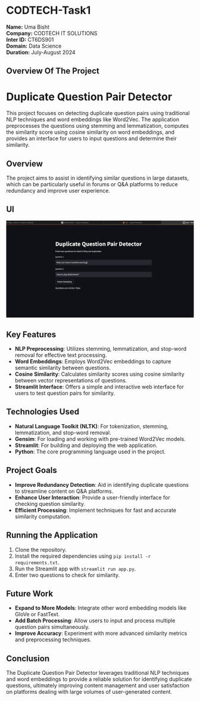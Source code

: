 # **CODTECH-Task1**

**Name:** Uma Bisht  
**Company:** CODTECH IT SOLUTIONS  
**Inter ID:** CT6DS901  
**Domain:** Data Science  
**Duration:** July-August 2024  

## **Overview Of The Project**

# Duplicate Question Pair Detector

This project focuses on detecting duplicate question pairs using traditional NLP techniques and word embeddings like Word2Vec. The application preprocesses the questions using stemming and lemmatization, computes the similarity score using cosine similarity on word embeddings, and provides an interface for users to input questions and determine their similarity.

## Overview

The project aims to assist in identifying similar questions in large datasets, which can be particularly useful in forums or Q&A platforms to reduce redundancy and improve user experience.

## UI
![Duplicate Question Pair Detector](https://github.com/umabisht1324/CODTECH-Task2/blob/main/UI.png)

## Key Features

- **NLP Preprocessing**: Utilizes stemming, lemmatization, and stop-word removal for effective text processing.
- **Word Embeddings**: Employs Word2Vec embeddings to capture semantic similarity between questions.
- **Cosine Similarity**: Calculates similarity scores using cosine similarity between vector representations of questions.
- **Streamlit Interface**: Offers a simple and interactive web interface for users to test question pairs for similarity.

## Technologies Used

- **Natural Language Toolkit (NLTK)**: For tokenization, stemming, lemmatization, and stop-word removal.
- **Gensim**: For loading and working with pre-trained Word2Vec models.
- **Streamlit**: For building and deploying the web application.
- **Python**: The core programming language used in the project.

## Project Goals

- **Improve Redundancy Detection**: Aid in identifying duplicate questions to streamline content on Q&A platforms.
- **Enhance User Interaction**: Provide a user-friendly interface for checking question similarity.
- **Efficient Processing**: Implement techniques for fast and accurate similarity computation.

## Running the Application

1. Clone the repository.
2. Install the required dependencies using `pip install -r requirements.txt`.
3. Run the Streamlit app with `streamlit run app.py`.
4. Enter two questions to check for similarity.

## Future Work

- **Expand to More Models**: Integrate other word embedding models like GloVe or FastText.
- **Add Batch Processing**: Allow users to input and process multiple question pairs simultaneously.
- **Improve Accuracy**: Experiment with more advanced similarity metrics and preprocessing techniques.

## Conclusion

The Duplicate Question Pair Detector leverages traditional NLP techniques and word embeddings to provide a reliable solution for identifying duplicate questions, ultimately improving content management and user satisfaction on platforms dealing with large volumes of user-generated content.
